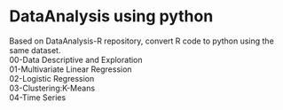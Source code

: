 # DataAnalysis using python
Based on DataAnalysis-R repository, convert R code to python using the same dataset.   
00-Data Descriptive and Exploration   
01-Multivariate Linear Regression  
02-Logistic Regression  
03-Clustering:K-Means  
04-Time Series
